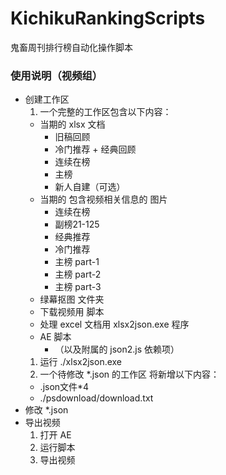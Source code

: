 # KichikuRankingScripts
鬼畜周刊排行榜自动化操作脚本

### 使用说明（视频组）
- 创建工作区
  1. 一个完整的工作区包含以下内容：
    - 当期的 xlsx 文档
      - 旧稿回顾
      - 冷门推荐 + 经典回顾
      - 连续在榜
      - 主榜
      - 新人自建（可选）
    - 当期的 包含视频相关信息的 图片
      - 连续在榜
      - 副榜21-125
      - 经典推荐
      - 冷门推荐
      - 主榜 part-1
      - 主榜 part-2
      - 主榜 part-3
    - 绿幕抠图 文件夹
    - 下载视频用 脚本
    - 处理 excel 文档用 xlsx2json.exe 程序
    - AE 脚本
      - （以及附属的 json2.js 依赖项）
  1. 运行 ./xlsx2json.exe
  1. 一个待修改 *.json 的工作区 将新增以下内容：
    - .json文件*4
    - ./psdownload/download.txt
- 修改 *.json
- 导出视频
  1. 打开 AE
  1. 运行脚本
  1. 导出视频
